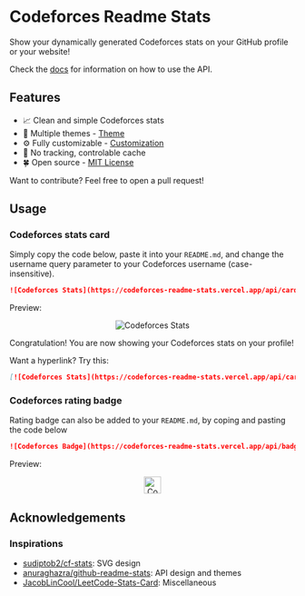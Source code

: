 # Codeforces Readme Stats

Show your dynamically generated Codeforces stats on your GitHub profile or your website!

Check the [docs](https://redheadphone.github.io/Codeforces-readme-stats/) for information on how to use the API.

## Features

- 📈 Clean and simple Codeforces stats
- 🎨 Multiple themes - [Theme](docs/themes.md)
- ⚙️ Fully customizable - [Customization](docs/customization.md)
- 🚫 No tracking, controlable cache
- 🍀 Open source - [MIT License](https://github.com/RedHeadphone/Codeforces-readme-stats/blob/master/LICENSE)

Want to contribute? Feel free to open a pull request!

## Usage

### Codeforces stats card

Simply copy the code below, paste it into your `README.md`, and change the username query parameter to your Codeforces username (case-insensitive).

```md
![Codeforces Stats](https://codeforces-readme-stats.vercel.app/api/card?username=redheadphone)
```

Preview:

<p align="center">
  <img alt="Codeforces Stats" src="https://codeforces-readme-stats.vercel.app/api/card?username=redheadphone" />
</p>

Congratulation! You are now showing your Codeforces stats on your profile!

Want a hyperlink? Try this:

```md
[![Codeforces Stats](https://codeforces-readme-stats.vercel.app/api/card?username=redheadphone)](https://codeforces.com/profile/redheadphone)
```

### Codeforces rating badge

Rating badge can also be added to your `README.md`, by coping and pasting the code below 

```md
![Codeforces Badge](https://codeforces-readme-stats.vercel.app/api/badge?username=redheadphone)
```

Preview:

<p align="center">
  <img alt="Codeforces Badge" style="height:30px" src="https://codeforces-readme-stats.vercel.app/api/badge?username=redheadphone" />
</p>

## Acknowledgements

### Inspirations

- [sudiptob2/cf-stats](https://github.com/sudiptob2/cf-stats): SVG design
- [anuraghazra/github-readme-stats](https://github.com/anuraghazra/github-readme-stats): API design and themes
- [JacobLinCool/LeetCode-Stats-Card](https://github.com/JacobLinCool/LeetCode-Stats-Card): Miscellaneous